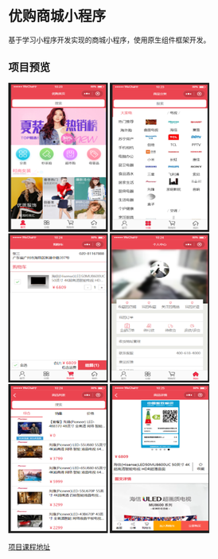 # 优购商城小程序
基于学习小程序开发实现的商城小程序，使用原生组件框架开发。
## 项目预览
<img src="./images/1.png" width = "200" height = "300"/>
<img src="./images/2.png" width = "200" height = "300"/>
<img src="./images/3.png" width = "200" height = "300"/>
<img src="./images/4.png" width = "200" height = "300"/>
<img src="./images/5.png" width = "200" height = "300"/>
<img src="./images/6.png" width = "200" height = "300"/>

[项目课程地址](https://www.bilibili.com/video/BV1y7411z7hQ)